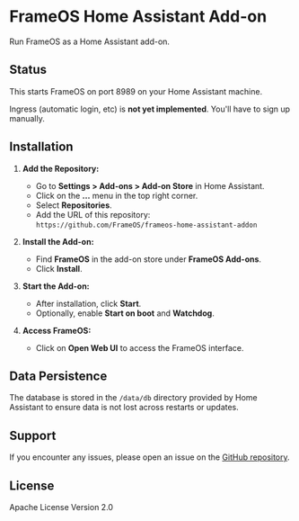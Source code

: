 # FrameOS Home Assistant Add-on

Run FrameOS as a Home Assistant add-on.

## Status

This starts FrameOS on port 8989 on your Home Assistant machine.

Ingress (automatic login, etc) is **not yet implemented**. You'll have to sign up manually. 

## Installation

1. **Add the Repository:**

   - Go to **Settings > Add-ons > Add-on Store** in Home Assistant.
   - Click on the **...** menu in the top right corner.
   - Select **Repositories**.
   - Add the URL of this repository: `https://github.com/FrameOS/frameos-home-assistant-addon`

2. **Install the Add-on:**

   - Find **FrameOS** in the add-on store under **FrameOS Add-ons**.
   - Click **Install**.

3. **Start the Add-on:**

   - After installation, click **Start**.
   - Optionally, enable **Start on boot** and **Watchdog**.

4. **Access FrameOS:**

   - Click on **Open Web UI** to access the FrameOS interface.

## Data Persistence

The database is stored in the `/data/db` directory provided by Home Assistant to ensure data is not lost across restarts or updates.

## Support

If you encounter any issues, please open an issue on the [GitHub repository](https://github.com/FrameOS/frameos-home-assistant-addon/issues).

## License

Apache License Version 2.0